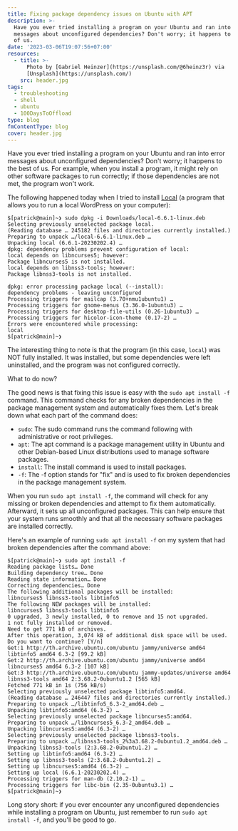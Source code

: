 ```yaml
---
title: Fixing package dependency issues on Ubuntu with APT
description: >-
  Have you ever tried installing a program on your Ubuntu and ran into error
  messages about unconfigured dependencies? Don't worry; it happens to the best
  of us.
date: '2023-03-06T19:07:56+07:00'
resources:
  - title: >-
      Photo by [Gabriel Heinzer](https://unsplash.com/@6heinz3r) via
      [Unsplash](https://unsplash.com/)
    src: header.jpg
tags:
  - troubleshooting
  - shell
  - ubuntu
  - 100DaysToOffload
type: blog
fmContentType: blog
cover: header.jpg
---
```


Have you ever tried installing a program on your Ubuntu and ran into error messages about unconfigured dependencies? Don't worry; it happens to the best of us. For example, when you install a program, it might rely on other software packages to run correctly; if those dependencies are not met, the program won't work.

The following happened today when I tried to install [Local](https://localwp.com/) (a program that allows you to run a local WordPress on your computer):

```plaintext
$[patrick@main]~❯ sudo dpkg -i Downloads/local-6.6.1-linux.deb
Selecting previously unselected package local.
(Reading database … 245182 files and directories currently installed.)
Preparing to unpack …/local-6.6.1-linux.deb …
Unpacking local (6.6.1-20230202.4) …
dpkg: dependency problems prevent configuration of local:
local depends on libncurses5; however:
Package libncurses5 is not installed.
local depends on libnss3-tools; however:
Package libnss3-tools is not installed.

dpkg: error processing package local (--install):
dependency problems - leaving unconfigured
Processing triggers for mailcap (3.70+nmu1ubuntu1) …
Processing triggers for gnome-menus (3.36.0-1ubuntu3) …
Processing triggers for desktop-file-utils (0.26-1ubuntu3) …
Processing triggers for hicolor-icon-theme (0.17-2) …
Errors were encountered while processing:
local
$[patrick@main]~❯
```

The interesting thing to note is that the program (in this case, `local`) was NOT fully installed. It was installed, but some dependencies were left uninstalled, and the program was not configured correctly.

What to do now?

The good news is that fixing this issue is easy with the `sudo apt install -f` command. This command checks for any broken dependencies in the package management system and automatically fixes them. Let's break down what each part of the command does:

*   `sudo`: The sudo command runs the command following with administrative or root privileges.
*   `apt`: The apt command is a package management utility in Ubuntu and other Debian-based Linux distributions used to manage software packages.
*   `install`: The install command is used to install packages.
*   `-f`: The -f option stands for "fix" and is used to fix broken dependencies in the package management system.

When you run `sudo apt install -f`, the command will check for any missing or broken dependencies and attempt to fix them automatically. Afterward, it sets up all unconfigured packages. This can help ensure that your system runs smoothly and that all the necessary software packages are installed correctly.

Here's an example of running `sudo apt install -f` on my system that had broken dependencies after the command above:

```plaintext
$[patrick@main]~❯ sudo apt install -f
Reading package lists… Done
Building dependency tree… Done
Reading state information… Done
Correcting dependencies… Done
The following additional packages will be installed:
libncurses5 libnss3-tools libtinfo5
The following NEW packages will be installed:
libncurses5 libnss3-tools libtinfo5
0 upgraded, 3 newly installed, 0 to remove and 15 not upgraded.
1 not fully installed or removed.
Need to get 771 kB of archives.
After this operation, 3,074 kB of additional disk space will be used.
Do you want to continue? [Y/n]
Get:1 http://th.archive.ubuntu.com/ubuntu jammy/universe amd64 libtinfo5 amd64 6.3-2 [99.2 kB]
Get:2 http://th.archive.ubuntu.com/ubuntu jammy/universe amd64 libncurses5 amd64 6.3-2 [107 kB]
Get:3 http://th.archive.ubuntu.com/ubuntu jammy-updates/universe amd64 libnss3-tools amd64 2:3.68.2-0ubuntu1.2 [565 kB]
Fetched 771 kB in 1s (756 kB/s)
Selecting previously unselected package libtinfo5:amd64.
(Reading database … 246447 files and directories currently installed.)
Preparing to unpack …/libtinfo5_6.3-2_amd64.deb …
Unpacking libtinfo5:amd64 (6.3-2) …
Selecting previously unselected package libncurses5:amd64.
Preparing to unpack …/libncurses5_6.3-2_amd64.deb …
Unpacking libncurses5:amd64 (6.3-2) …
Selecting previously unselected package libnss3-tools.
Preparing to unpack …/libnss3-tools_2%3a3.68.2-0ubuntu1.2_amd64.deb …
Unpacking libnss3-tools (2:3.68.2-0ubuntu1.2) …
Setting up libtinfo5:amd64 (6.3-2) …
Setting up libnss3-tools (2:3.68.2-0ubuntu1.2) …
Setting up libncurses5:amd64 (6.3-2) …
Setting up local (6.6.1-20230202.4) …
Processing triggers for man-db (2.10.2-1) …
Processing triggers for libc-bin (2.35-0ubuntu3.1) …
$[patrick@main]~❯
```

Long story short: if you ever encounter any unconfigured dependencies while installing a program on Ubuntu, just remember to run `sudo apt install -f`, and you'll be good to go.
